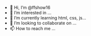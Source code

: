 - 👋 Hi, I’m @ffshow16
- 👀 I’m interested in ...
- 🌱 I’m currently learning html, css, js...
- 💞️ I’m looking to collaborate on ...
- 📫 How to reach me ...

<!---
ffshow16/ffshow16 is a ✨ special ✨ repository because its `README.md` (this file) appears on your GitHub profile.
You can click the Preview link to take a look at your changes.
--->
